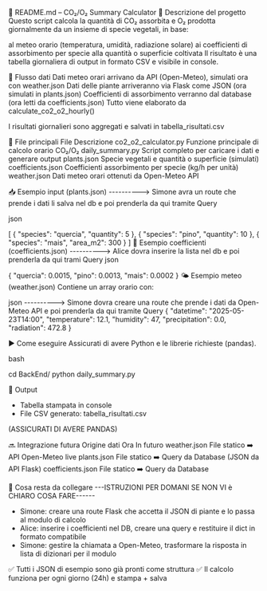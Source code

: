 📘 README.md – CO₂/O₂ Summary Calculator
🌱 Descrizione del progetto
Questo script calcola la quantità di CO₂ assorbita e O₂ prodotta giornalmente da un insieme di specie vegetali, in base:

al meteo orario (temperatura, umidità, radiazione solare)
ai coefficienti di assorbimento per specie
alla quantità o superficie coltivata
Il risultato è una tabella giornaliera di output in formato CSV e visibile in console.

🔁 Flusso dati
Dati meteo orari arrivano da API (Open-Meteo), simulati ora con weather.json
Dati delle piante arriveranno via Flask come JSON (ora simulati in plants.json)
Coefficienti di assorbimento verranno dal database (ora letti da coefficients.json)
Tutto viene elaborato da calculate_co2_o2_hourly()

I risultati giornalieri sono aggregati e salvati in tabella_risultati.csv

📂 File principali
File	Descrizione
co2_o2_calculator.py	Funzione principale di calcolo orario CO₂/O₂
daily_summary.py	Script completo per caricare i dati e generare output
plants.json	Specie vegetali e quantità o superficie (simulati)
coefficients.json	Coefficienti assorbimento per specie (kg/h per unità)
weather.json	Dati meteo orari ottenuti da Open-Meteo API

📥 Esempio input (plants.json)                  ----------> Simone avra un route che prende i dati li salva nel db e poi prenderla da qui tramite Query


json

[
  { "species": "quercia", "quantity": 5 },
  { "species": "pino", "quantity": 10 },
  { "species": "mais", "area_m2": 300 }
]
🔢 Esempio coefficienti (coefficients.json)         ----------> Alice dovra inserire la lista nel db e poi prenderla da qui trami Query
json

{
  "quercia": 0.0015,
  "pino": 0.0013,
  "mais": 0.0002
}
🌤 Esempio meteo (weather.json)
Contiene un array orario con:

json                                                ----------> Simone dovra creare una route che prende i dati da Open-Meteo API e poi prenderla da qui tramite Query
{
  "datetime": "2025-05-23T14:00",
  "temperature": 12.1,
  "humidity": 47,
  "precipitation": 0.0,
  "radiation": 472.8
}

▶️ Come eseguire
Assicurati di avere Python e le librerie richieste (pandas).

bash

cd BackEnd/
python daily_summary.py


🧾 Output
-  Tabella stampata in console
-  File CSV generato: tabella_risultati.csv

(ASSICURATI DI AVERE PANDAS)


🔜 Integrazione futura
Origine dati	        Ora	               In futuro
weather.json	    File statico	    ➡️ API Open-Meteo live
plants.json	        File statico	    ➡️ Query da Database (JSON da API Flask)
coefficients.json	File statico	    ➡️ Query da Database


📌 Cosa resta da collegare ---ISTRUZIONI PER DOMANI SE NON VI è CHIARO COSA FARE------ 
- Simone: creare una route Flask che accetta il JSON di piante e lo passa al modulo di calcolo
- Alice: inserire i coefficienti nel DB, creare una query e restituire il dict in formato compatibile
- Simone: gestire la chiamata a Open-Meteo, trasformare la risposta in lista di dizionari per il modulo

✅ Tutti i JSON di esempio sono già pronti come struttura
✅ Il calcolo funziona per ogni giorno (24h) e stampa + salva
